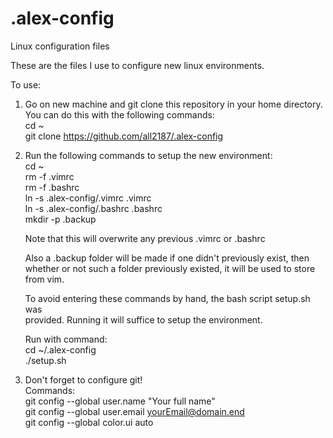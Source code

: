 # .alex-config
Linux configuration files

These are the files I use to configure new linux environments.

To use:

1) Go on new machine and git clone this repository in your home directory.  
   You can do this with the following commands:  
        cd ~  
        git clone https://github.com/all2187/.alex-config  

2) Run the following commands to setup the new environment:  
        cd ~  
        rm -f .vimrc  
        rm -f .bashrc  
        ln -s .alex-config/.vimrc .vimrc  
        ln -s .alex-config/.bashrc .bashrc  
        mkdir -p .backup  
   
   Note that this will overwrite any previous .vimrc or .bashrc
   
   Also a .backup folder will be made if one didn't previously exist, then  
   whether or not such a folder previously existed, it will be used to store  
   from vim. 

   To avoid entering these commands by hand, the bash script setup.sh was  
   provided. Running it will suffice to setup the environment.  

   Run with command:  
        cd ~/.alex-config  
        ./setup.sh

3) Don't forget to configure git!  
   Commands:  
        git config --global user.name "Your full name"  
        git config --global user.email yourEmail@domain.end  
        git config --global color.ui auto  
